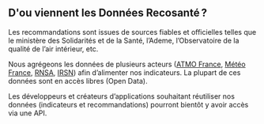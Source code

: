 ## D'ou viennent les **Données**&#160;Recosanté&#8239;?

Les recommandations sont issues de sources fiables et officielles telles que le ministère des Solidarités et de la Santé, l’Ademe, l’Observatoire de la qualité de l’air intérieur, etc.

Nous agrégeons les données de plusieurs acteurs ([ATMO France](https://github.com/betagouv/ecosante), [Météo France](https://github.com/betagouv/ecosante), [RNSA](https://github.com/betagouv/ecosante), [IRSN](https://github.com/betagouv/ecosante)) afin d’alimenter nos indicateurs. La plupart de ces données sont en accès libres (Open Data).

Les développeurs et créateurs d’applications souhaitant réutiliser nos données (indicateurs et recommandations) pourront bientôt y avoir accès via une API.
